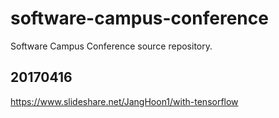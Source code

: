 # software-campus-conference
Software Campus Conference source repository.

## 20170416
https://www.slideshare.net/JangHoon1/with-tensorflow
